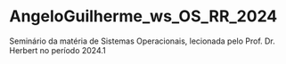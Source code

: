 # AngeloGuilherme_ws_OS_RR_2024
Seminário da matéria de Sistemas Operacionais, lecionada pelo Prof. Dr. Herbert no período 2024.1
